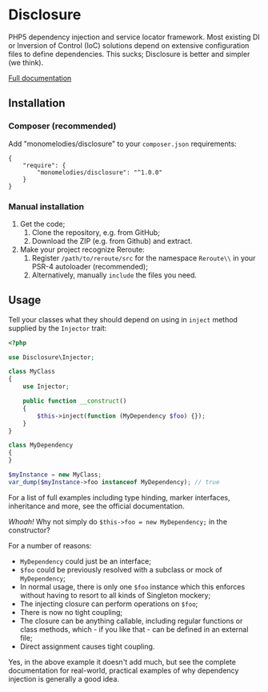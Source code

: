 # Disclosure
PHP5 dependency injection and service locator framework.
Most existing DI or Inversion of Control (IoC) solutions depend on extensive
configuration files to define dependencies. This sucks; Disclosure is better
and simpler (we think).

[Full documentation](http://disclosure.monomelodies.nl/docs/)

## Installation

### Composer (recommended)
Add "monomelodies/disclosure" to your `composer.json` requirements:

    {
        "require": {
            "monomelodies/disclosure": "^1.0.0"
        }
    }

### Manual installation
1. Get the code;
    1. Clone the repository, e.g. from GitHub;
    2. Download the ZIP (e.g. from Github) and extract.
2. Make your project recognize Reroute:
    1. Register `/path/to/reroute/src` for the namespace `Reroute\\` in your
       PSR-4 autoloader (recommended);
    2. Alternatively, manually `include` the files you need.

## Usage
Tell your classes what they should depend on using in `inject` method supplied
by the `Injector` trait:

```php
<?php

use Disclosure\Injector;

class MyClass
{
    use Injector;

    public function __construct()
    {
        $this->inject(function (MyDependency $foo) {});
    }
}

class MyDependency
{
}

$myInstance = new MyClass;
var_dump($myInstance->foo instanceof MyDependency); // true

```

For a list of full examples including type hinding, marker interfaces,
inheritance and more, see the official documentation.

_Whoah!_ Why not simply do `$this->foo = new MyDependency;` in the constructor?

For a number of reasons:

- `MyDependency` could just be an interface;
- `$foo` could be previously resolved with a subclass or mock of `MyDependency`;
- In normal usage, there is only one `$foo` instance which this enforces without
    having to resort to all kinds of Singleton mockery;
- The injecting closure can perform operations on `$foo`;
- There is now no tight coupling;
- The closure can be anything callable, including regular functions or class
    methods, which - if you like that - can be defined in an external file;
- Direct assignment causes tight coupling.

Yes, in the above example it doesn't add much, but see the complete
documentation for real-world, practical examples of why dependency injection
is generally a good idea.

